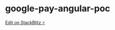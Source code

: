 # google-pay-angular-poc

[Edit on StackBlitz ⚡️](https://stackblitz.com/edit/google-pay-angular-zzhhhh)